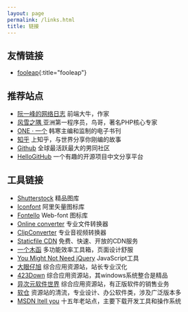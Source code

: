 ```yaml
---
layout: page
permalink: /links.html
title: 链接
---
```


## 友情链接

* [fooleap](https://blog.fooleap.org/){:title="fooleap"}

## 推荐站点

* [阮一峰的网络日志](http://www.ruanyifeng.com/blog) 前端大牛，作家
* [风雪之隅 ](https://www.laruence.com) 亚洲第一程序员，鸟哥，著名PHP核心专家
* [ONE · 一个](https://wufazhuce.com) 韩寒主编和监制的电子书刊
* [知乎](https://www.zhihu.com) 上知乎，与世界分享你刚编的故事
* [Github](https://github.com) 全球最活跃最大的男同社区
* [HelloGitHub](https://hellogithub.com) 一个有趣的开源项目中文分享平台

## 工具链接

* [Shutterstock](https://www.shutterstock.com) 精品图库
* [Iconfont](http://www.iconfont.cn) 阿里矢量图标库
* [Fontello](http://fontello.com) Web-font 图标库
* [Online converter](http://www.online-convert.com) 专业文件转换器
* [ClipConverter](http://www.clipconverter.cc) 专业音视频转换器
* [Staticfile CDN](http://staticfile.org) 免费、快速、开放的CDN服务
* [一个木函](https://ol.woobx.cn) 多功能效率工具箱，页面设计舒服
* [You Might Not Need jQuery](http://youmightnotneedjquery.com) JavaScript工具
* [大眼仔旭](http://www.dayanzai.me) 综合应用资源站，站长专业汉化
* [423Down](https://www.423down.com) 综合应用资源站，其windows系统整合是精品
* [异次元软件世界](https://www.iplaysoft.com) 综合应用资源站，有正版软件的销售业务
* [软仓](https://ruancang.net) 资源站的清流，专业设计、办公软件类，涉及广泛版本多
* [MSDN Itell you](https://msdn.itellyou.cn) 十五年老站点，主要下载开发工具和操作系统


